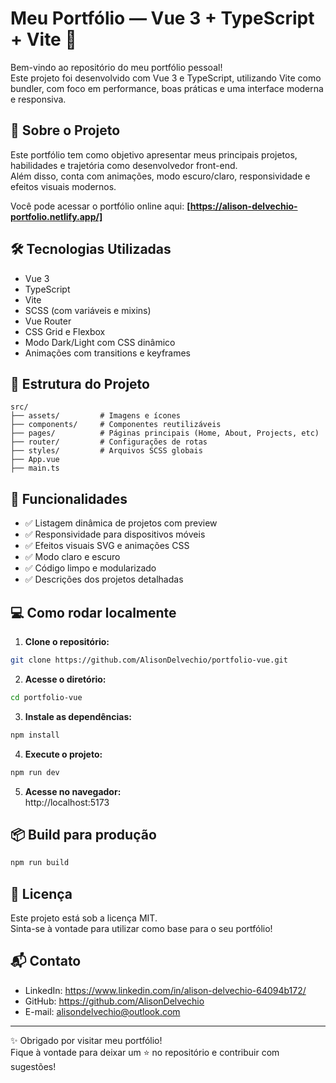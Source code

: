 
# Meu Portfólio — Vue 3 + TypeScript + Vite 🚀

Bem-vindo ao repositório do meu portfólio pessoal!  
Este projeto foi desenvolvido com Vue 3 e TypeScript, utilizando Vite como bundler, com foco em performance, boas práticas e uma interface moderna e responsiva.

## 🎯 Sobre o Projeto

Este portfólio tem como objetivo apresentar meus principais projetos, habilidades e trajetória como desenvolvedor front-end.  
Além disso, conta com animações, modo escuro/claro, responsividade e efeitos visuais modernos.

Você pode acessar o portfólio online aqui: **[https://alison-delvechio-portfolio.netlify.app/]**

## 🛠️ Tecnologias Utilizadas

- Vue 3
- TypeScript
- Vite
- SCSS (com variáveis e mixins)
- Vue Router
- CSS Grid e Flexbox
- Modo Dark/Light com CSS dinâmico
- Animações com transitions e keyframes

## 📁 Estrutura do Projeto

```
src/
├── assets/         # Imagens e ícones
├── components/     # Componentes reutilizáveis
├── pages/          # Páginas principais (Home, About, Projects, etc)
├── router/         # Configurações de rotas
├── styles/         # Arquivos SCSS globais
├── App.vue
├── main.ts
```

## 🚀 Funcionalidades

- ✅ Listagem dinâmica de projetos com preview
- ✅ Responsividade para dispositivos móveis
- ✅ Efeitos visuais SVG e animações CSS
- ✅ Modo claro e escuro
- ✅ Código limpo e modularizado
- ✅ Descrições dos projetos detalhadas

## 💻 Como rodar localmente

1. **Clone o repositório:**

```bash
git clone https://github.com/AlisonDelvechio/portfolio-vue.git
```

2. **Acesse o diretório:**

```bash
cd portfolio-vue
```

3. **Instale as dependências:**

```bash
npm install
```

4. **Execute o projeto:**

```bash
npm run dev
```

5. **Acesse no navegador:**  
http://localhost:5173

## 📦 Build para produção

```bash
npm run build
```

## 📝 Licença

Este projeto está sob a licença MIT.  
Sinta-se à vontade para utilizar como base para o seu portfólio!

## 📬 Contato

- LinkedIn: https://www.linkedin.com/in/alison-delvechio-64094b172/
- GitHub: https://github.com/AlisonDelvechio
- E-mail: alisondelvechio@outlook.com

---

✨ Obrigado por visitar meu portfólio!  
Fique à vontade para deixar um ⭐️ no repositório e contribuir com sugestões!